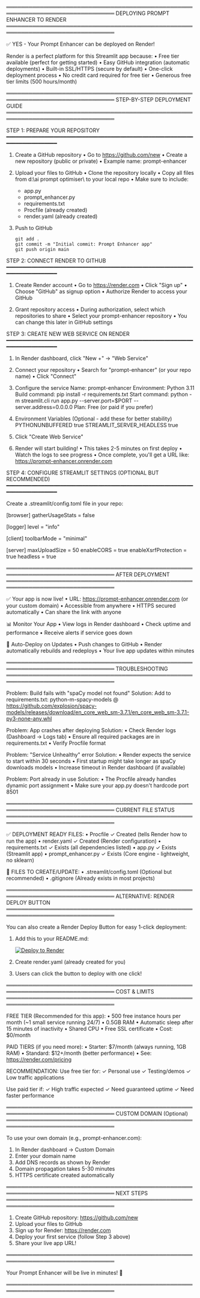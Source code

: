 ═══════════════════════════════════════════════════════════════════════════════
              DEPLOYING PROMPT ENHANCER TO RENDER
═══════════════════════════════════════════════════════════════════════════════

✅ YES - Your Prompt Enhancer can be deployed on Render!

Render is a perfect platform for this Streamlit app because:
  • Free tier available (perfect for getting started)
  • Easy GitHub integration (automatic deployments)
  • Built-in SSL/HTTPS (secure by default)
  • One-click deployment process
  • No credit card required for free tier
  • Generous free tier limits (500 hours/month)

═══════════════════════════════════════════════════════════════════════════════
STEP-BY-STEP DEPLOYMENT GUIDE
═══════════════════════════════════════════════════════════════════════════════

STEP 1: PREPARE YOUR REPOSITORY
━━━━━━━━━━━━━━━━━━━━━━━━━━━━━━━━━━━━━━━━━━━━━━━━━━━━━━━━━━━━━━━━━━━━━━━━━━━

1. Create a GitHub repository
   • Go to https://github.com/new
   • Create a new repository (public or private)
   • Example name: prompt-enhancer

2. Upload your files to GitHub
   • Clone the repository locally
   • Copy all files from d:\ai prompt optimiser\ to your local repo
   • Make sure to include:
     - app.py
     - prompt_enhancer.py
     - requirements.txt
     - Procfile (already created)
     - render.yaml (already created)

3. Push to GitHub
   ```
   git add .
   git commit -m "Initial commit: Prompt Enhancer app"
   git push origin main
   ```

STEP 2: CONNECT RENDER TO GITHUB
━━━━━━━━━━━━━━━━━━━━━━━━━━━━━━━━━━━━━━━━━━━━━━━━━━━━━━━━━━━━━━━━━━━━━━━━━━━

1. Create Render account
   • Go to https://render.com
   • Click "Sign up"
   • Choose "GitHub" as signup option
   • Authorize Render to access your GitHub

2. Grant repository access
   • During authorization, select which repositories to share
   • Select your prompt-enhancer repository
   • You can change this later in GitHub settings

STEP 3: CREATE NEW WEB SERVICE ON RENDER
━━━━━━━━━━━━━━━━━━━━━━━━━━━━━━━━━━━━━━━━━━━━━━━━━━━━━━━━━━━━━━━━━━━━━━━━━━━

1. In Render dashboard, click "New +" → "Web Service"

2. Connect your repository
   • Search for "prompt-enhancer" (or your repo name)
   • Click "Connect"

3. Configure the service
   Name:                  prompt-enhancer
   Environment:           Python 3.11
   Build command:         pip install -r requirements.txt
   Start command:         python -m streamlit.cli run app.py --server.port=$PORT --server.address=0.0.0.0
   Plan:                  Free (or paid if you prefer)

4. Environment Variables (Optional - add these for better stability)
   PYTHONUNBUFFERED     true
   STREAMLIT_SERVER_HEADLESS  true

5. Click "Create Web Service"

6. Render will start building!
   • This takes 2-5 minutes on first deploy
   • Watch the logs to see progress
   • Once complete, you'll get a URL like: https://prompt-enhancer.onrender.com

STEP 4: CONFIGURE STREAMLIT SETTINGS (OPTIONAL BUT RECOMMENDED)
━━━━━━━━━━━━━━━━━━━━━━━━━━━━━━━━━━━━━━━━━━━━━━━━━━━━━━━━━━━━━━━━━━━━━━━━━━━

Create a .streamlit/config.toml file in your repo:

[browser]
gatherUsageStats = false

[logger]
level = "info"

[client]
toolbarMode = "minimal"

[server]
maxUploadSize = 50
enableCORS = true
enableXsrfProtection = true
headless = true

═══════════════════════════════════════════════════════════════════════════════
AFTER DEPLOYMENT
═══════════════════════════════════════════════════════════════════════════════

✅ Your app is now live!
   • URL: https://prompt-enhancer.onrender.com (or your custom domain)
   • Accessible from anywhere
   • HTTPS secured automatically
   • Can share the link with anyone

📊 Monitor Your App
   • View logs in Render dashboard
   • Check uptime and performance
   • Receive alerts if service goes down

🔄 Auto-Deploy on Updates
   • Push changes to GitHub
   • Render automatically rebuilds and redeploys
   • Your live app updates within minutes

═══════════════════════════════════════════════════════════════════════════════
TROUBLESHOOTING
═══════════════════════════════════════════════════════════════════════════════

Problem: Build fails with "spaCy model not found"
Solution: Add to requirements.txt:
  python-m-spacy-models @ https://github.com/explosion/spacy-models/releases/download/en_core_web_sm-3.7.1/en_core_web_sm-3.7.1-py3-none-any.whl

Problem: App crashes after deploying
Solution: 
  • Check Render logs (Dashboard → Logs tab)
  • Ensure all required packages are in requirements.txt
  • Verify Procfile format

Problem: "Service Unhealthy" error
Solution:
  • Render expects the service to start within 30 seconds
  • First startup might take longer as spaCy downloads models
  • Increase timeout in Render dashboard (if available)

Problem: Port already in use
Solution:
  • The Procfile already handles dynamic port assignment
  • Make sure your app.py doesn't hardcode port 8501

═══════════════════════════════════════════════════════════════════════════════
CURRENT FILE STATUS
═══════════════════════════════════════════════════════════════════════════════

✅ DEPLOYMENT READY FILES:
   • Procfile                 ✓ Created (tells Render how to run the app)
   • render.yaml              ✓ Created (Render configuration)
   • requirements.txt         ✓ Exists (all dependencies listed)
   • app.py                   ✓ Exists (Streamlit app)
   • prompt_enhancer.py       ✓ Exists (Core engine - lightweight, no sklearn)

📝 FILES TO CREATE/UPDATE:
   • .streamlit/config.toml   (Optional but recommended)
   • .gitignore               (Already exists in most projects)

═══════════════════════════════════════════════════════════════════════════════
ALTERNATIVE: RENDER DEPLOY BUTTON
═══════════════════════════════════════════════════════════════════════════════

You can also create a Render Deploy Button for easy 1-click deployment:

1. Add this to your README.md:

   [![Deploy to Render](https://render.com/images/deploy-to-render-button.svg)](https://render.com/deploy)

2. Create render.yaml (already created for you)

3. Users can click the button to deploy with one click!

═══════════════════════════════════════════════════════════════════════════════
COST & LIMITS
═══════════════════════════════════════════════════════════════════════════════

FREE TIER (Recommended for this app):
  • 500 free instance hours per month (~1 small service running 24/7)
  • 0.5GB RAM
  • Automatic sleep after 15 minutes of inactivity
  • Shared CPU
  • Free SSL certificate
  • Cost: $0/month

PAID TIERS (if you need more):
  • Starter: $7/month (always running, 1GB RAM)
  • Standard: $12+/month (better performance)
  • See: https://render.com/pricing

RECOMMENDATION:
  Use free tier for:
  ✓ Personal use
  ✓ Testing/demos
  ✓ Low traffic applications

  Use paid tier if:
  ✓ High traffic expected
  ✓ Need guaranteed uptime
  ✓ Need faster performance

═══════════════════════════════════════════════════════════════════════════════
CUSTOM DOMAIN (Optional)
═══════════════════════════════════════════════════════════════════════════════

To use your own domain (e.g., prompt-enhancer.com):

1. In Render dashboard → Custom Domain
2. Enter your domain name
3. Add DNS records as shown by Render
4. Domain propagation takes 5-30 minutes
5. HTTPS certificate created automatically

═══════════════════════════════════════════════════════════════════════════════
NEXT STEPS
═══════════════════════════════════════════════════════════════════════════════

1. Create GitHub repository:      https://github.com/new
2. Upload your files to GitHub
3. Sign up for Render:              https://render.com
4. Deploy your first service        (follow Step 3 above)
5. Share your live app URL!

═══════════════════════════════════════════════════════════════════════════════

Your Prompt Enhancer will be live in minutes! 🚀

═══════════════════════════════════════════════════════════════════════════════
